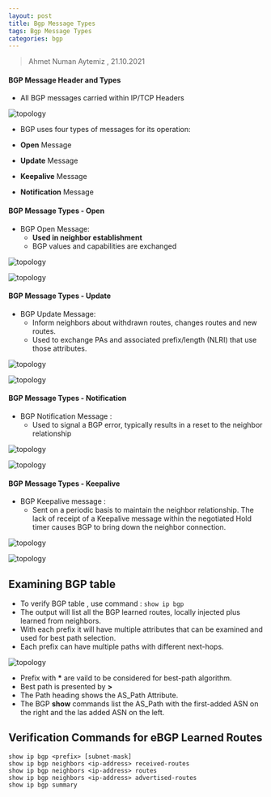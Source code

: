 ```yaml
---
layout: post
title: Bgp Message Types
tags: Bgp Message Types
categories: bgp
---
```


> Ahmet Numan Aytemiz , 21.10.2021

#### BGP Message Header and Types

- All BGP messages carried within IP/TCP Headers

![topology](/img/bgp_header.PNG)

- BGP uses four types of messages for its operation:

- **Open** Message
- **Update** Message
- **Keepalive** Message
- **Notification** Message

#### BGP Message Types - **Open**

- BGP Open Message:
  - **Used in neighbor establishment**
  - BGP values and capabilities are exchanged

![topology](/img/bgp_open.PNG)

![topology](/img/open_sniff.PNG)

#### BGP Message Types - Update

- BGP Update Message:
  - Inform neighbors about withdrawn routes, changes routes and new routes.
  - Used to exchange PAs and associated prefix/length (NLRI) that use those attributes.

![topology](/img/bgp_update.PNG)

![topology](/img/update_sniff.PNG)

#### BGP Message Types - Notification

- BGP Notification Message :
  - Used to signal a BGP error, typically results in a reset to the neighbor relationship

![topology](/img/bgp_notification.PNG)

![topology](/img/noti_sniff.PNG)

#### BGP Message Types - Keepalive

- BGP Keepalive message :
  - Sent on a periodic basis to maintain the neighbor relationship. The lack of receipt of a Keepalive message within the negotiated Hold timer causes BGP to bring down the neighbor connection.

![topology](/img/bgp_keepalive.PNG)

![topology](/img/keep_sniff.PNG)

## Examining BGP table

- To verify BGP table , use command : `show ip bgp`
- The output will list all the BGP learned routes, locally injected plus learned from neighbors.
- With each prefix it will have multiple attributes that can be examined and used for best path selection.
- Each prefix can have multiple paths with different next-hops.

![topology](/img/showipbgp.PNG)

- Prefix with **\*** are vaild to be considered for best-path algorithm.
- Best path is presented by **\>** 
- The Path heading shows the AS_Path Attribute.
- The BGP **show** commands list the AS_Path with the first-added ASN on the right and the las added ASN on the left.

## Verification Commands for eBGP Learned Routes

```
show ip bgp <prefix> [subnet-mask]
show ip bgp neighbors <ip-address> received-routes
show ip bgp neighbors <ip-address> routes
show ip bgp neighbors <ip-address> advertised-routes
show ip bgp summary 
```
